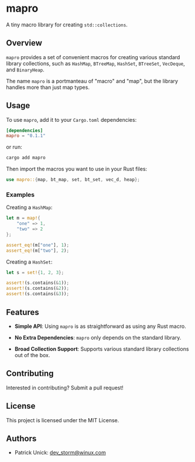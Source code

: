 # mapro

A tiny macro library for creating `std::collections`.

## Overview

`mapro` provides a set of convenient macros for creating various standard library collections, such as `HashMap`, `BTreeMap`, `HashSet`, `BTreeSet`, `VecDeque`, and `BinaryHeap`.

The name `mapro` is a portmanteau of "macro" and "map", but the library handles more than just map types.

## Usage

To use `mapro`, add it to your `Cargo.toml` dependencies:

```toml
[dependencies]
mapro = "0.1.1"
```

or run:
```bash
cargo add mapro
```

Then import the macros you want to use in your Rust files:

```rust
use mapro::{map, bt_map, set, bt_set, vec_d, heap};
```

### Examples

Creating a `HashMap`:

```rust
let m = map!{
    "one" => 1,
    "two" => 2
};

assert_eq!(m["one"], 1);
assert_eq!(m["two"], 2);
```

Creating a `HashSet`:

```rust
let s = set!{1, 2, 3};

assert!(s.contains(&1));
assert!(s.contains(&2));
assert!(s.contains(&3));
```

## Features

- **Simple API**: Using `mapro` is as straightforward as using any Rust macro.

- **No Extra Dependencies**: `mapro` only depends on the standard library.

- **Broad Collection Support**: Supports various standard library collections out of the box.

## Contributing

Interested in contributing? Submit a pull request!

## License

This project is licensed under the MIT License.

## Authors

- Patrick Unick: [dev_storm@winux.com](dev_storm@winux.com)
